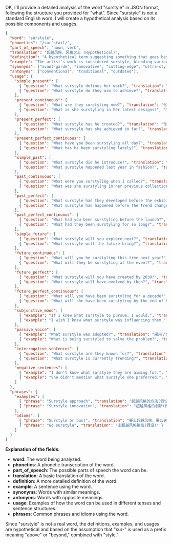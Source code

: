 OK, I'll provide a detailed analysis of the word "surstyle" in JSON format, following the structure you provided for "what". Since "surstyle" is not a standard English word, I will create a hypothetical analysis based on its possible components and usages.

```json
{
  "word": "surstyle",
  "phonetics": "/sərˈstaɪl/",
  "part_of_speech": "noun, verb",
  "translation": "超越风格，风格之上 (Hypothetical)",
  "definition": "A hypothetical term suggesting something that goes beyond or surpasses conventional styles; alternatively, to modify something beyond its original style. (Hypothetical)",
  "example": "The artist's work is considered surstyle, blending various elements into something entirely new. (Hypothetical)",
  "synonyms": ["avant-garde", "innovative", "cutting-edge", "ultra-stylish"],
  "antonyms": ["conventional", "traditional", "outdated"],
  "usage": {
    "simple_present": [
      { "question": "What surstyle defines her work?", "translation": "什么超越风格定义了她的作品？(假设)" },
      { "question": "What surstyle do they aim to achieve?", "translation": "他们旨在达到什么超越风格？(假设)" }
    ],
    "present_continuous": [
      { "question": "What are they surstyling now?", "translation": "他们现在在超越什么风格？(假设)" },
      { "question": "What is she surstyling in her latest designs?", "translation": "她在最新的设计中超越什么风格？(假设)" }
    ],
    "present_perfect": [
      { "question": "What surstyle has he created?", "translation": "他创造了什么超越风格？(假设)" },
      { "question": "What surstyle has she achieved so far?", "translation": "到目前为止她取得了什么超越风格？(假设)" }
    ],
    "present_perfect_continuous": [
      { "question": "What have you been surstyling all day?", "translation": "你一整天都在超越什么风格？(假设)" },
      { "question": "What has he been surstyling lately?", "translation": "他最近一直在超越什么风格？(假设)" }
    ],
    "simple_past": [
      { "question": "What surstyle did he introduce?", "translation": "他引入了什么超越风格？(假设)" },
      { "question": "What surstyle happened last year in fashion?", "translation": "去年时尚界发生了什么超越风格的事件？(假设)" }
    ],
    "past_continuous": [
      { "question": "What were you surstyling when I called?", "translation": "我打电话时你在超越什么风格？(假设)" },
      { "question": "What was she surstyling in her previous collection?", "translation": "她在之前的系列中超越什么风格？(假设)" }
    ],
    "past_perfect": [
      { "question": "What surstyle had they developed before the exhibition?", "translation": "在展览之前他们已经发展出什么超越风格？(假设)" },
      { "question": "What surstyle had happened before the trend changed?", "translation": "在趋势改变之前发生了什么超越风格的事件？(假设)" }
    ],
    "past_perfect_continuous": [
      { "question": "What had you been surstyling before the launch?", "translation": "在发布之前你一直在超越什么风格？(假设)" },
      { "question": "What had they been surstyling for so long?", "translation": "他们一直在超越什么风格？(假设)" }
    ],
    "simple_future": [
      { "question": "What surstyle will you explore next?", "translation": "接下来你将探索什么超越风格？(假设)" },
      { "question": "What surstyle will the future bring?", "translation": "未来会带来什么超越风格？(假设)" }
    ],
    "future_continuous": [
      { "question": "What will you be surstyling this time next year?", "translation": "明年这个时候你会在超越什么风格？(假设)" },
      { "question": "What will they be surstyling at the event?", "translation": "他们将在活动中超越什么风格？(假设)" }
    ],
    "future_perfect": [
      { "question": "What surstyle will you have created by 2030?", "translation": "到2030年你将创造出什么超越风格？(假设)" },
      { "question": "What surstyle will have evolved by then?", "translation": "到那时会进化出什么超越风格？(假设)" }
    ],
    "future_perfect_continuous": [
      { "question": "What will you have been surstyling for a decade?", "translation": "到时候你将已经超越风格十年了？(假设)" },
      { "question": "What will she have been surstyling by the end of her career?", "translation": "到她职业生涯结束时，她将已经超越什么风格多久了？(假设)" }
    ],
    "subjunctive_mood": [
      { "example": "If I knew what surstyle to pursue, I would.", "translation": "如果我知道要追求什么超越风格，我会的。(假设)" },
      { "example": "I wish I knew what surstyle was influencing them.", "translation": "我希望我知道是什么超越风格在影响他们。(假设)" }
    ],
    "passive_voice": [
      { "example": "What surstyle was adopted?", "translation": "采用了什么超越风格？(假设)" },
      { "example": "What is being surstyled to solve the problem?", "translation": "正在超越什么风格来解决这个问题？(假设)" }
    ],
    "interrogative_sentences": [
      { "question": "What surstyle are they known for?", "translation": "他们以什么超越风格而闻名？(假设)" },
      { "question": "What surstyle is currently trending?", "translation": "目前流行什么超越风格？(假设)" }
    ],
    "negative_sentences": [
      { "example": "I don't know what surstyle they are aiming for.", "translation": "我不知道他们 aiming for 什么超越风格。(假设)" },
      { "example": "She didn't mention what surstyle she preferred.", "translation": "她没有提到她更喜欢什么超越风格。(假设)" }
    ]
  },
  "phrases": {
    "examples": [
      { "phrase": "Surstyle approach", "translation": "超越风格的方法(假设)" },
      { "phrase": "Surstyle innovation", "translation": "超越风格的创新(假设)" }
    ],
    "idioms": [
      { "phrase": "Surstyle or bust", "translation": "要么超越风格，要么失败(假设)" },
      { "phrase": "Go surstyle", "translation": "走超越风格路线(假设)" }
    ]
  }
}
```

**Explanation of the fields:**

*   **word**: The word being analyzed.
*   **phonetics**: A phonetic transcription of the word.
*   **part\_of\_speech**: The possible parts of speech the word can be.
*   **translation**: A basic translation of the word.
*   **definition**: A more detailed definition of the word.
*   **example**: A sentence using the word.
*   **synonyms**: Words with similar meanings.
*   **antonyms**: Words with opposite meanings.
*   **usage**: Examples of how the word can be used in different tenses and sentence structures.
*   **phrases**: Common phrases and idioms using the word.

Since "surstyle" is not a real word, the definitions, examples, and usages are hypothetical and based on the assumption that "sur-" is used as a prefix meaning "above" or "beyond," combined with "style."
 